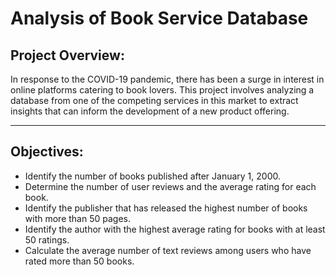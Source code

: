 # Analysis of Book Service Database


## Project Overview:
In response to the COVID-19 pandemic, there has been a surge in interest in online platforms catering to book lovers. This project involves analyzing a database from one of the competing services in this market to extract insights that can inform the development of a new product offering.

---

## Objectives:

* Identify the number of books published after January 1, 2000.
* Determine the number of user reviews and the average rating for each book.
* Identify the publisher that has released the highest number of books with more than 50 pages.
* Identify the author with the highest average rating for books with at least 50 ratings.
* Calculate the average number of text reviews among users who have rated more than 50 books.
